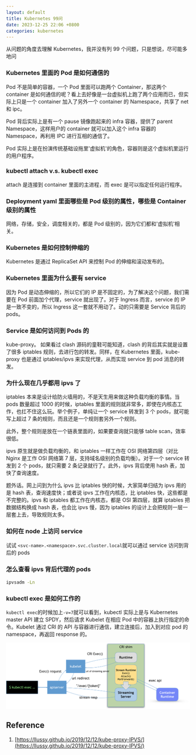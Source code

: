 ```yaml
---
layout: default
title: Kubernetes 99问
date: 2023-12-25 22:06 +0800
categories: kubernetes
---
```


从问题的角度去理解 Kubernetes，我并没有列 99 个问题，只是想说，尽可能多地问

### Kubernetes 里面的 Pod 是如何通信的

Pod 不是简单的容器，一个 Pod 里面可以跑两个 Container，那这两个 container 是如何通信的呢？看上去好像是一台虚拟机上跑了两个应用而已，但实际上只是一个 container 加入了另外一个 container 的 Namespace，共享了 net 和 ipc。

Pod 背后实际上是有一个 pause 镜像跑起来的 infra 容器，提供了 parent Namespace，这样用户的 container 就可以加入这个 infra 容器的 Namespace，再利用 IPC 进行互相的通信了。

Pod 实际上是在扮演传统基础设拖里'虚拟机'的角色，容器则是这个虚拟机里运行的用户程序。

### kubectl attach v.s. kubectl exec

attach 是连接到 container 里面的主进程，而 exec 是可以指定任何运行程序。

### Deployment yaml 里面哪些是 Pod 级别的属性，哪些是 Container 级别的属性

网络，存储，安全，调度相关的，都是 Pod 级别的，因为它们都和'虚拟机'相关。

### Kubernetes 是如何控制伸缩的

Kubernetes 是通过 ReplicaSet API 来控制 Pod 的伸缩和滚动发布的。

### Kubernetes 里面为什么要有 service

因为 Pod 是动态伸缩的，所以它们的 IP 是不固定的，为了解决这个问题，我们需要在 Pod 前面加个代理，service 就出现了。对于 Ingress 而言，service 的 IP 是一致不变的，所以 Ingress 这一套就不用动了。动的只需要是 Service 背后的 pods。

### Service 是如何访问到 Pods 的

kube-proxy。 如果看过 clash 源码的童鞋可能知道，clash 的背后其实就是设置了很多 iptables 规则，去进行包的转发。同样，在 Kubernetes 里面，kube-proxy 也是通过 iptables/ipvs 来实现代理，从而实现 service 到 pod 消息的转发。

### 为什么现在几乎都用 ipvs 了

iptables 本来是设计给防火墙用的，不是天生用来做这种负载均衡的事情。当 pods 数量超过 1000 的时候，iptables 里面的规则就非常多，即使在内核态工作，也扛不住这么玩。举个例子，单纯让一个 service 转发到 3 个 pods，就可能写上超过 7 条的规则，而且还是一个规则套另外一个规则。

此外，整个规则是放在一个链表里面的，如果要查询就只能够 table scan，效率很低。

ipvs 原生就是做负载均衡的，和 iptables 一样工作在 OSI 网络第四层（对比 Nginx 是工作 OSI 网络第 7 层，支持域名级别的负载均衡）。对于一个 service 转发到 2 个 pods，就只需要 2 条记录就行了。此外，ipvs 背后使用 hash 表，加快了查询速度。

题外话。网上问到为什么 ipvs 比 iptables 快的时候，大家简单归结为 ipvs 用的是 hash 表，查询速度快；或者说 ipvs 工作在内核态，比 iptables 快，这些都是不完整的。ipvs 和 iptables 都工作在内核态，都是 OSI 第四层，就算 iptables 把数据结构换成 hash 表，也会比 ipvs 慢，因为 iptables 的设计上会把规则一层一层套上去，导致规则太多。

### 如何在 node 上访问 service

试试 `<svc-name>.<namespace>.svc.cluster.local`就可以通过 service 访问到背后的 pods

### 怎么查看 ipvs 背后代理的 pods

```bash
ipvsadm -Ln
```

### kubectl exec 是如何工作的

`kubectl exec`的时候加上`-v=7`就可以看到，kubectl 实际上是与 Kubernetes master API 建立 SPDY，然后请求 Kubelet 在相应 Pod 中的容器上执行指定的命令。Kubelet 通过 CRI 的 API 与容器进行通信，建立连接后，加入到对应 pod 的 namespace，再返回 response 的。

<img src="/images/kubectl-exec.png" width="800px">

## Reference

1. [https://llussy.github.io/2019/12/12/kube-proxy-IPVS/](https://llussy.github.io/2019/12/12/kube-proxy-IPVS/)
